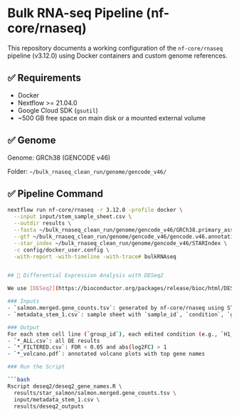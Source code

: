 # Bulk RNA-seq Pipeline (nf-core/rnaseq)

This repository documents a working configuration of the `nf-core/rnaseq` pipeline (v3.12.0) using Docker containers and custom genome references.

## ✅ Requirements
- Docker
- Nextflow >= 21.04.0
- Google Cloud SDK (`gsutil`)
- ~500 GB free space on main disk or a mounted external volume

## ✅ Genome
Genome: GRCh38 (GENCODE v46)

Folder: `~/bulk_rnaseq_clean_run/genome/gencode_v46/`

## ✅ Pipeline Command

```bash
nextflow run nf-core/rnaseq -r 3.12.0 -profile docker \
  --input input/stem_sample_sheet.csv \
  --outdir results \
  --fasta ~/bulk_rnaseq_clean_run/genome/gencode_v46/GRCh38.primary_assembly.genome.fa \
  --gtf ~/bulk_rnaseq_clean_run/genome/gencode_v46/gencode.v46.annotation.gtf \
  --star_index ~/bulk_rnaseq_clean_run/genome/gencode_v46/STARIndex \
  -c config/docker_user.config \
  -with-report -with-timeline -with-trace# bulkRNAseq


## 🔬 Differential Expression Analysis with DESeq2

We use [DESeq2](https://bioconductor.org/packages/release/bioc/html/DESeq2.html) for differential gene expression analysis based on the output from `nf-core/rnaseq`.

### Inputs
- `salmon.merged.gene_counts.tsv`: generated by nf-core/rnaseq using STAR + Salmon
- `metadata_stem_1.csv`: sample sheet with `sample_id`, `condition`, `group_id`

### Output
For each stem cell line (`group_id`), each edited condition (e.g., `H1_AAVS1`) is compared against the corresponding WT control (`H1_WT`, etc.). Results include:
- `*_ALL.csv`: all DE results
- `*_FILTERED.csv`: FDR < 0.05 and abs(log2FC) > 1
- `*_volcano.pdf`: annotated volcano plots with top gene names

### Run the Script

```bash
Rscript deseq2/deseq2_gene_names.R \
  results/star_salmon/salmon.merged.gene_counts.tsv \
  input/metadata_stem_1.csv \
  results/deseq2_outputs
